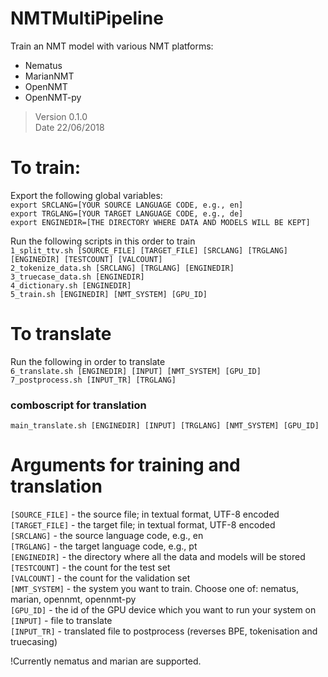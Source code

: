# NMTMultiPipeline
Train an NMT model with various NMT platforms:
- Nematus
- MarianNMT
- OpenNMT
- OpenNMT-py

> Version 0.1.0\
> Date 22/06/2018

# To train:
Export the following global variables: \
`export SRCLANG=[YOUR SOURCE LANGUAGE CODE, e.g., en]` \
`export TRGLANG=[YOUR TARGET LANGUAGE CODE, e.g., de]` \
`export ENGINEDIR=[THE DIRECTORY WHERE DATA AND MODELS WILL BE KEPT]` 

Run the following scripts in this order to train\
`1_split_ttv.sh [SOURCE_FILE] [TARGET_FILE] [SRCLANG] [TRGLANG] [ENGINEDIR] [TESTCOUNT] [VALCOUNT]`\
`2_tokenize_data.sh [SRCLANG] [TRGLANG] [ENGINEDIR]`\
`3_truecase_data.sh [ENGINEDIR]`\
`4_dictionary.sh [ENGINEDIR]`\
`5_train.sh [ENGINEDIR] [NMT_SYSTEM] [GPU_ID]`

# To translate
Run the following in order to translate\
`6_translate.sh [ENGINEDIR] [INPUT] [NMT_SYSTEM] [GPU_ID]`\
`7_postprocess.sh [INPUT_TR] [TRGLANG]`

### comboscript for translation 
`main_translate.sh [ENGINEDIR] [INPUT] [TRGLANG] [NMT_SYSTEM] [GPU_ID]`

# Arguments for training and translation
`[SOURCE_FILE]` - the source file; in textual format, UTF-8 encoded\
`[TARGET_FILE]` - the target file; in textual format, UTF-8 encoded\
`[SRCLANG]` - the source language code, e.g., en\
`[TRGLANG]` - the target language code, e.g., pt\
`[ENGINEDIR]` - the directory where all the data and models will be stored\
`[TESTCOUNT]` - the count for the test set\
`[VALCOUNT]` - the count for the validation set\
`[NMT_SYSTEM]` - the system you want to train. Choose one of: nematus, marian, opennmt, opennmt-py\
`[GPU_ID]` - the id of the GPU device which you want to run your system on\
`[INPUT]` - file to translate\
`[INPUT_TR]` - translated file to postprocess (reverses BPE, tokenisation and truecasing)

!Currently nematus and marian are supported.

